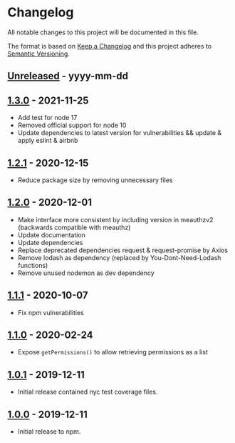 # Changelog
All notable changes to this project will be documented in this file.

The format is based on [Keep a Changelog](http://keepachangelog.com/)
and this project adheres to [Semantic Versioning](http://semver.org/).

[Unreleased]: https://github.com/digipolisantwerp/authz_module_nodejs/compare/v1.0.0...HEAD
## [Unreleased] - yyyy-mm-dd

[1.3.0]: https://github.com/digipolisantwerp/authz_module_nodejs/tree/v1.3.0
## [1.3.0] - 2021-11-25

- Add test for node 17
- Removed official support for node 10
- Update dependencies to latest version for vulnerabilities && update & apply eslint & airbnb

[1.2.1]: https://github.com/digipolisantwerp/authz_module_nodejs/tree/v1.2.1
## [1.2.1] - 2020-12-15

- Reduce package size by removing unnecessary files

[1.2.0]: https://github.com/digipolisantwerp/authz_module_nodejs/tree/v1.2.0
## [1.2.0] - 2020-12-01

- Make interface more consistent by including version in meauthzv2 (backwards compatible with meauthz)
- Update documentation
- Update dependencies
- Replace deprecated dependencies request & request-promise by Axios
- Remove lodash as dependency (replaced by You-Dont-Need-Lodash functions)
- Remove unused nodemon as dev dependency

[1.1.1]: https://github.com/digipolisantwerp/authz_module_nodejs/tree/v1.1.1
## [1.1.1] - 2020-10-07

- Fix npm vulnerabilities

[1.1.0]: https://github.com/digipolisantwerp/authz_module_nodejs/tree/v1.0.1
## [1.1.0] - 2020-02-24

- Expose `getPermissions()` to allow retrieving permissions as a list

[1.0.1]: https://github.com/digipolisantwerp/authz_module_nodejs/tree/v1.0.1
## [1.0.1] - 2019-12-11

- Initial release contained nyc test coverage files.

[1.0.0]: https://github.com/digipolisantwerp/authz_module_nodejs/tree/v1.0.0
## [1.0.0] - 2019-12-11

- Initial release to npm.
